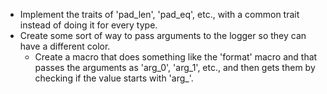 - Implement the traits of 'pad_len', 'pad_eq', etc., with a common trait instead of doing it for every type.
- Create some sort of way to pass arguments to the logger so they can have a different color.
  - Create a macro that does something like the 'format' macro and that passes the arguments as 'arg_0', 'arg_1', etc., and then gets them by checking if the value starts with 'arg\_'.
